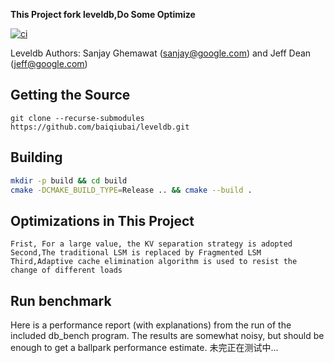 **This Project fork leveldb,Do Some Optimize**

[![ci](https://github.com/google/leveldb/actions/workflows/build.yml/badge.svg)](https://github.com/google/leveldb/actions/workflows/build.yml)

Leveldb Authors: Sanjay Ghemawat (sanjay@google.com) and Jeff Dean (jeff@google.com)

## Getting the Source
```
git clone --recurse-submodules https://github.com/baiqiubai/leveldb.git
```
## Building

```bash
mkdir -p build && cd build
cmake -DCMAKE_BUILD_TYPE=Release .. && cmake --build .
```
## Optimizations in This Project
```
Frist, For a large value, the KV separation strategy is adopted
Second,The traditional LSM is replaced by Fragmented LSM
Third,Adaptive cache elimination algorithm is used to resist the change of different loads
```

## Run benchmark

Here is a performance report (with explanations) from the run of the
included db_bench program.  The results are somewhat noisy, but should
be enough to get a ballpark performance estimate.
未完正在测试中...
